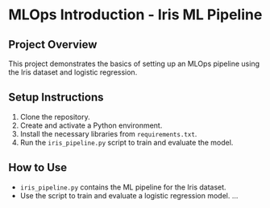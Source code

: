 # MLOps Introduction - Iris ML Pipeline

## Project Overview

This project demonstrates the basics of setting up an MLOps pipeline using the Iris dataset and logistic regression.

## Setup Instructions

1. Clone the repository.
2. Create and activate a Python environment.
3. Install the necessary libraries from `requirements.txt`.
4. Run the `iris_pipeline.py` script to train and evaluate the model.

## How to Use

- `iris_pipeline.py` contains the ML pipeline for the Iris dataset.
- Use the script to train and evaluate a logistic regression model.
...
